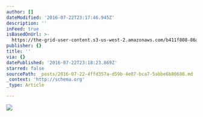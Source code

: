 ```yaml
---
author: []
dateModified: '2016-07-22T23:17:46.945Z'
description: ''
inFeed: true
isBasedOnUrl: >-
  https://the-grid-user-content.s3-us-west-2.amazonaws.com/b411f808-86af-4e94-9a69-fe93feb6195c.jpg
publisher: {}
title: ''
via: {}
datePublished: '2016-07-22T23:18:23.869Z'
starred: false
sourcePath: _posts/2016-07-22-4ffd357a-d59b-4e07-bca7-5abbe6b80688.md
_context: 'http://schema.org'
_type: Article

---
```

![](https://the-grid-user-content.s3-us-west-2.amazonaws.com/b411f808-86af-4e94-9a69-fe93feb6195c.jpg)